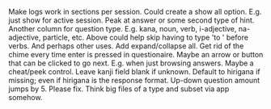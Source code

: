 Make logs work in sections per session. Could create a show all option. E.g. just show for active session.
Peak at answer or some second type of hint.
Another column for question type. E.g. kana, noun, verb, i-adjective, na-adjective, particle, etc.
Above could help skip having to type 'to ' before verbs. And perhaps other uses.
Add expand/collapse all.
Get rid of the chime every time enter is pressed in questionaire.
Maybe an arrow or button that can be clicked to go next. E.g. when just browsing answers.
Maybe a cheat/peek control.
Leave kanji field blank if unknown. Default to hirigana if missing; even if hirigana is the response format.
Up-down question amount jumps by 5. Please fix.
Think big files of a type and subset via app somehow.
